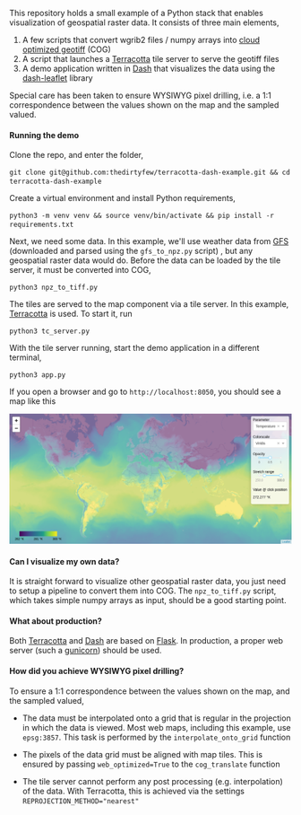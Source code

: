 This repository holds a small example of a Python stack that enables visualization of geospatial raster data. It consists of three main elements,

1) A few scripts that convert wgrib2 files / numpy arrays into [cloud optimized geotiff](https://www.cogeo.org/) (COG)
2) A script that launches a [Terracotta](https://github.com/DHI-GRAS/terracotta) tile server to serve the geotiff files
3) A demo application written in [Dash](https://plotly.com/dash/) that visualizes the data using the [dash-leaflet](https://github.com/thedirtyfew/dash-leaflet) library

Special care has been taken to ensure WYSIWYG pixel drilling, i.e. a 1:1 correspondence between the values shown on the map and the sampled valued. 

#### Running the demo 

Clone the repo, and enter the folder,

    git clone git@github.com:thedirtyfew/terracotta-dash-example.git && cd terracotta-dash-example

Create a virtual environment and install Python requirements,

    python3 -m venv venv && source venv/bin/activate && pip install -r requirements.txt

Next, we need some data. In this example, we'll use weather data from [GFS](https://www.ncdc.noaa.gov/data-access/model-data/model-datasets/global-forcast-system-gfs) (downloaded and parsed using the `gfs_to_npz.py` script) , but any geospatial raster data would do. Before the data can be loaded by the tile server, it must be converted into COG,

    python3 npz_to_tiff.py
    
The tiles are served to the map component via a tile server. In this example, [Terracotta](https://github.com/DHI-GRAS/terracotta) is used. To start it, run

    python3 tc_server.py

With the tile server running, start the demo application in a different terminal,

    python3 app.py

If you open a browser and go to `http://localhost:8050`, you should see a map like this

![Optional Text](./assets/screenshot.png)

#### Can I visualize my own data? 

It is straight forward to visualize other geospatial raster data, you just need to setup a pipeline to convert them into COG. The `npz_to_tiff.py` script, which takes simple numpy arrays as input, should be a good starting point.

#### What about production?

Both [Terracotta](https://github.com/DHI-GRAS/terracotta) and [Dash](https://plotly.com/dash/) are based on [Flask](https://flask.palletsprojects.com/en/1.1.x/). In production, a proper web server (such a [gunicorn](https://gunicorn.org/)) should be used.

#### How did you achieve WYSIWYG pixel drilling?

To ensure a 1:1 correspondence between the values shown on the map, and the sampled valued, 

* The data must be interpolated onto a grid that is regular in the projection in which the data is viewed. Most web maps, including this example, use `epsg:3857`. This task is performed by the `interpolate_onto_grid` function

* The pixels of the data grid must be aligned with map tiles. This is ensured by passing `web_optimized=True` to the `cog_translate` function

* The tile server cannot perform any post processing (e.g. interpolation) of the data. With Terracotta, this is achieved via the settings `REPROJECTION_METHOD="nearest"`
